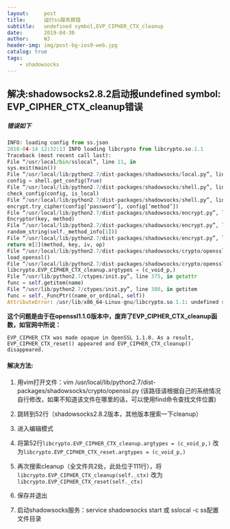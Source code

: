 ```yaml
---
layout:     post
title:      运行ss服务报错
subtitle:   undefined symbol,EVP_CIPHER_CTX_cleanup
date:       2019-04-30
author:     WJ
header-img: img/post-bg-ios9-web.jpg
catalog: true
tags:
    - shadowsocks
---
```


## 解决:shadowsocks2.8.2启动报undefined symbol: EVP_CIPHER_CTX_cleanup错误

##### 错误如下
```py
INFO: loading config from ss.json 
2018-04-14 12:32:13 INFO loading libcrypto from libcrypto.so.1.1 
Traceback (most recent call last): 
File “/usr/local/bin/sslocal”, line 11, in 
sys.exit(main()) 
File “/usr/local/lib/python2.7/dist-packages/shadowsocks/local.py”, line 39, in main 
config = shell.get_config(True) 
File “/usr/local/lib/python2.7/dist-packages/shadowsocks/shell.py”, line 262, in get_config 
check_config(config, is_local) 
File “/usr/local/lib/python2.7/dist-packages/shadowsocks/shell.py”, line 124, in check_config 
encrypt.try_cipher(config[‘password’], config[‘method’]) 
File “/usr/local/lib/python2.7/dist-packages/shadowsocks/encrypt.py”, line 44, in try_cipher 
Encryptor(key, method) 
File “/usr/local/lib/python2.7/dist-packages/shadowsocks/encrypt.py”, line 83, in init 
random_string(self._method_info[1])) 
File “/usr/local/lib/python2.7/dist-packages/shadowsocks/encrypt.py”, line 109, in get_cipher 
return m[2](method, key, iv, op) 
File “/usr/local/lib/python2.7/dist-packages/shadowsocks/crypto/openssl.py”, line 76, in init 
load_openssl() 
File “/usr/local/lib/python2.7/dist-packages/shadowsocks/crypto/openssl.py”, line 52, in load_openssl 
libcrypto.EVP_CIPHER_CTX_cleanup.argtypes = (c_void_p,) 
File “/usr/lib/python2.7/ctypes/init.py”, line 375, in getattr 
func = self.getitem(name) 
File “/usr/lib/python2.7/ctypes/init.py”, line 380, in getitem 
func = self._FuncPtr((name_or_ordinal, self)) 
AttributeError: /usr/lib/x86_64-Linux-gnu/libcrypto.so.1.1: undefined symbol: EVP_CIPHER_CTX_cleanup
```

**这个问题是由于在openssl1.1.0版本中，废弃了EVP_CIPHER_CTX_cleanup函数，如官网中所说：**
```shell
EVP_CIPHER_CTX was made opaque in OpenSSL 1.1.0. As a result, EVP_CIPHER_CTX_reset() appeared and EVP_CIPHER_CTX_cleanup() disappeared. 
```

#### 解决方法:
1. 用vim打开文件：vim /usr/local/lib/python2.7/dist-packages/shadowsocks/crypto/openssl.py (该路径请根据自己的系统情况自行修改，如果不知道该文件在哪里的话，可以使用find命令查找文件位置)

2. 跳转到52行（shadowsocks2.8.2版本，其他版本搜索一下cleanup）

3. 进入编辑模式

4. 将第52行`libcrypto.EVP_CIPHER_CTX_cleanup.argtypes = (c_void_p,)`
改为`libcrypto.EVP_CIPHER_CTX_reset.argtypes = (c_void_p,)`

5. 再次搜索cleanup（全文件共2处，此处位于111行），将`libcrypto.EVP_CIPHER_CTX_cleanup(self._ctx)`
改为`libcrypto.EVP_CIPHER_CTX_reset(self._ctx)`

6. 保存并退出

7. 启动shadowsocks服务：service shadowsocks start 或 sslocal -c ss配置文件目录
